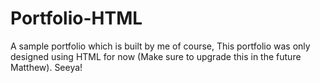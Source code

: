 # Portfolio-HTML
A sample portfolio which is built by me of course, This portfolio was only designed using HTML for now (Make sure to upgrade this in the future Matthew). Seeya!

